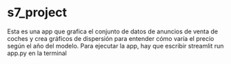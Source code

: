 # s7_project 
Esta es una app que grafica el conjunto de datos de anuncios de venta de coches y crea gráficos de dispersión para entender cómo varía el precio según el año del modelo. 
Para ejecutar la app, hay que escribir streamlit run app.py en la terminal 
